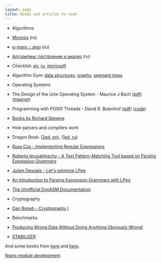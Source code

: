 ```yaml
---
layout: page
title: Books and articles to read
---
```


 * Algorithms
  * [Mironov][mironov] (ru)
  * [e-maxx :: algo][emaxx] (ru)
  * [Алгоритмы: построение и анализ][cormen] (ru)
  * Checklist:
    [en][algo-checklist-en],
    [ru][algo-checklist-ru],
    [microsoft][microsoft]
  * Algorithm Gym:
    [data structures][gym-struct],
    [graphs][gym-graph],
    [segment trees][gym-segtree]

 * Operating Systems
  * The Design of the Unix Operating System -
   Maurice J Bach
   ([pdf][unix-design-pdf])
   ([magnet][unix-design-magnet])
  * Programming with POSIX Threads - David R. Butenhof
   ([pdf][prog-posix-threads-pdf])
   ([code][prog-posix-threads-code])
  * [Books by Richard Stevens][stevens]

 * How parsers and compilers work
  * Dragon Book: ([2ed, en][purple-dragon-book-en]),
    ([1ed, ru][red-dragon-book-ru])
  * [Russ Cox - Implementing Regular Expressions][russ-cox]
  * [Roberto Ierusalimschy - A Text Pattern-Matching Tool
     based on Parsing Expression Grammars][lpeg]
  * [Julien Desgats - Let's optimize LPeg][lpeg-opt]
  * [An introduction to Parsing Expression Grammars with LPeg][lpeg-leafo]
  * [The Unofficial DynASM Documentation][dynasm]

 * Cryptography
  * [Dan Boneh - Cryptography I][cryptoI]

 * Benchmarks
  * [Producing Wrong Data Without Doing Anything Obviously
    Wrong!][benchmark-bias]
  * [STABILIZER][STABILIZER]

And some books from [here][books] and [here][bookz].

[Nginx module development][nginx].

[mironov]: https://starius.ru/fbb/V/alg/algBook.pdf
[emaxx]: http://e-maxx.ru/upload/e-maxx_algo.pdf
[cormen]: http://e-maxx.ru/bookz/files/cormen.pdf
[algo-checklist-en]: https://discuss.codechef.com/questions/48877/data-structures-and-algorithms
[algo-checklist-ru]: https://sharpc.livejournal.com/67583.html
[microsoft]: https://polycode.livejournal.com/29426.html
[gym-struct]: http://codeforces.com/blog/entry/15729
[gym-graph]: http://codeforces.com/blog/entry/16221
[gym-segtree]: http://codeforces.com/blog/entry/15890

[unix-design-magnet]: magnet:?xt=urn:btih:a1e3f229aeb217931880a157c6f344dd7c68ae3d
[unix-design-pdf]: http://www.mediafire.com/download/r9cg3qb818avc2j/design-of-the-unix-operating-system-maurice-bach-1986-scan-ocr.pdf
[prog-posix-threads-pdf]: http://ptgmedia.pearsoncmg.com/images/9780201633924/samplepages/0201633922.pdf
[prog-posix-threads-code]: https://github.com/snikulov/prog_posix_threads
[stevens]: http://www.kohala.com/start/#books
[purple-dragon-book-en]: https://github.com/chenruiao/ares/raw/master/books/Compilers%20Principles%20Techniques%20and%20Tools%20(2nd%20Edition)%20.pdf
[red-dragon-book-ru]: http://lib.mexmat.ru/books/2444
[russ-cox]: https://swtch.com/~rsc/regexp/
[lpeg]: http://www.inf.puc-rio.br/~roberto/docs/peg.pdf
[lpeg-opt]: http://mille337.net/index.php?d=2015/02/22/14/28/35
[lpeg-leafo]: http://leafo.net/guides/parsing-expression-grammars.html
[dynasm]: https://corsix.github.io/dynasm-doc/

[benchmark-bias]: http://www-plan.cs.colorado.edu/klipto/mytkowicz-asplos09.pdf
[STABILIZER]: http://people.cs.umass.edu/~emery/pubs/stabilizer-asplos13.pdf

[cryptoI]: https://www.coursera.org/course/crypto

[books]: https://github.com/chenruiao/ares/tree/master/books
[bookz]: http://e-maxx.ru/bookz/

[nginx]: http://www.evanmiller.org/nginx-modules-guide.html
